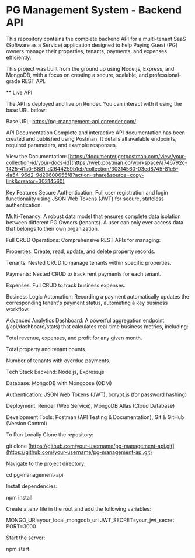 # PG Management System - Backend API
This repository contains the complete backend API for a multi-tenant SaaS (Software as a Service) application designed to help Paying Guest (PG) owners manage their properties, tenants, payments, and expenses efficiently.


This project was built from the ground up using Node.js, Express, and MongoDB, with a focus on creating a secure, scalable, and professional-grade REST API.


** Live API

The API is deployed and live on Render. You can interact with it using the base URL below:

Base URL: https://pg-management-api.onrender.com/

API Documentation
Complete and interactive API documentation has been created and published using Postman. It details all available endpoints, required parameters, and example responses.

View the Documentation: [https://documenter.getpostman.com/view/your-collection-id/your-docs-id](https://web.postman.co/workspace/a746792c-1425-41a0-8881-d2644259b1eb/collection/30314560-03ed8745-81e5-4a54-96d2-9d20600655f8?action=share&source=copy-link&creator=30314560)

Key Features
Secure Authentication: 
Full user registration and login functionality using JSON Web Tokens (JWT) for secure, stateless authentication.

Multi-Tenancy: A robust data model that ensures complete data isolation between different PG Owners (tenants). A user can only ever access data that belongs to their own organization.

Full CRUD Operations: Comprehensive REST APIs for managing:

Properties: Create, read, update, and delete property records.

Tenants: Nested CRUD to manage tenants within specific properties.

Payments: Nested CRUD to track rent payments for each tenant.

Expenses: Full CRUD to track business expenses.

Business Logic Automation: Recording a payment automatically updates the corresponding tenant's payment status, automating a key business workflow.

Advanced Analytics Dashboard: A powerful aggregation endpoint (/api/dashboard/stats) that calculates real-time business metrics, including:

Total revenue, expenses, and profit for any given month.

Total property and tenant counts.

Number of tenants with overdue payments.

Tech Stack
Backend: Node.js, Express.js

Database: MongoDB with Mongoose (ODM)

Authentication: JSON Web Tokens (JWT), bcrypt.js (for password hashing)

Deployment: Render (Web Service), MongoDB Atlas (Cloud Database)

Development Tools: Postman (API Testing & Documentation), Git & GitHub (Version Control)

To Run Locally
Clone the repository:

git clone [https://github.com/your-username/pg-management-api.git](https://github.com/your-username/pg-management-api.git)

Navigate to the project directory:

cd pg-management-api

Install dependencies:

npm install

Create a .env file in the root and add the following variables:

MONGO_URI=your_local_mongodb_uri
JWT_SECRET=your_jwt_secret
PORT=3000

Start the server:

npm start
